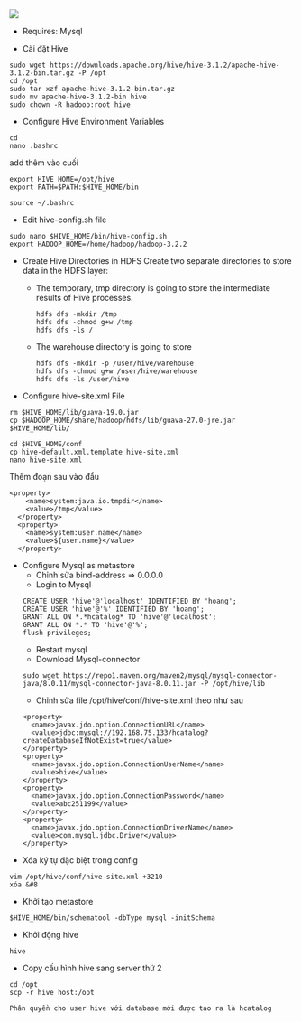 <image src="https://docs.cloudera.com/HDPDocuments/HDP2/HDP-2.5.6/bk_hadoop-high-availability/content/figures/1/figures/multiple_hs2_example.png">

- Requires: Mysql

- Cài đặt Hive
```
sudo wget https://downloads.apache.org/hive/hive-3.1.2/apache-hive-3.1.2-bin.tar.gz -P /opt
cd /opt
sudo tar xzf apache-hive-3.1.2-bin.tar.gz
sudo mv apache-hive-3.1.2-bin hive
sudo chown -R hadoop:root hive
```

- Configure Hive Environment Variables
```
cd
nano .bashrc
```

add thêm vào cuối
```
export HIVE_HOME=/opt/hive
export PATH=$PATH:$HIVE_HOME/bin
```

```
source ~/.bashrc
```

- Edit hive-config.sh file
```
sudo nano $HIVE_HOME/bin/hive-config.sh
export HADOOP_HOME=/home/hadoop/hadoop-3.2.2
```

- Create Hive Directories in HDFS
Create two separate directories to store data in the HDFS layer:
  - The temporary, tmp directory is going to store the intermediate results of Hive processes.
    ```
    hdfs dfs -mkdir /tmp
    hdfs dfs -chmod g+w /tmp
    hdfs dfs -ls /
    ```
  - The warehouse directory is going to store
    ```
    hdfs dfs -mkdir -p /user/hive/warehouse
    hdfs dfs -chmod g+w /user/hive/warehouse
    hdfs dfs -ls /user/hive
    ```

- Configure hive-site.xml File
```
rm $HIVE_HOME/lib/guava-19.0.jar
cp $HADOOP_HOME/share/hadoop/hdfs/lib/guava-27.0-jre.jar $HIVE_HOME/lib/
```

```
cd $HIVE_HOME/conf
cp hive-default.xml.template hive-site.xml
nano hive-site.xml
```
Thêm đoạn sau vào đầu
```
<property>
    <name>system:java.io.tmpdir</name>
    <value>/tmp</value>
  </property>
  <property>
    <name>system:user.name</name>
    <value>${user.name}</value>
  </property>
```

- Configure Mysql as metastore
  - Chỉnh sửa bind-address => 0.0.0.0
  - Login to Mysql 
  ```
  CREATE USER 'hive'@'localhost' IDENTIFIED BY 'hoang';
  CREATE USER 'hive'@'%' IDENTIFIED BY 'hoang';
  GRANT ALL ON *.*hcatalog* TO 'hive'@'localhost';
  GRANT ALL ON *.* TO 'hive'@'%';
  flush privileges;
  ```
  - Restart mysql
  - Download Mysql-connector
  ```
  sudo wget https://repo1.maven.org/maven2/mysql/mysql-connector-java/8.0.11/mysql-connector-java-8.0.11.jar -P /opt/hive/lib
  ```
  - Chỉnh sửa file /opt/hive/conf/hive-site.xml theo như sau
  ```
  <property>
    <name>javax.jdo.option.ConnectionURL</name>
    <value>jdbc:mysql://192.168.75.133/hcatalog?createDatabaseIfNotExist=true</value>
  </property>
  <property>
    <name>javax.jdo.option.ConnectionUserName</name>
    <value>hive</value>
  </property>
  <property>
    <name>javax.jdo.option.ConnectionPassword</name>
    <value>abc251199</value>
  </property>
  <property>
    <name>javax.jdo.option.ConnectionDriverName</name>
    <value>com.mysql.jdbc.Driver</value>
  </property>
  ```
- Xóa ký tự đặc biệt trong config 
```
vim /opt/hive/conf/hive-site.xml +3210
xóa &#8 
```
- Khởi tạo metastore
```
$HIVE_HOME/bin/schematool -dbType mysql -initSchema
```
- Khởi động hive
```
hive
```

- Copy cấu hình hive sang server thứ 2
```
cd /opt
scp -r hive host:/opt
```


```
Phân quyền cho user hive với database mới được tạo ra là hcatalog
```